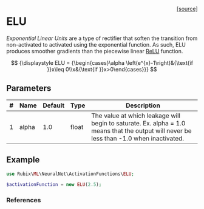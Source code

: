 <span style="float:right;"><a href="https://github.com/RubixML/ML/blob/master/src/NeuralNet/ActivationFunctions/ELU.php">[source]</a></span>

# ELU
*Exponential Linear Units* are a type of rectifier that soften the transition from non-activated to activated using the exponential function. As such, ELU produces smoother gradients than the piecewise linear [ReLU](relu.md) function.

$$
{\displaystyle ELU = {\begin{cases}\alpha \left(e^{x}-1\right)&{\text{if }}x\leq 0\\x&{\text{if }}x>0\end{cases}}}
$$

## Parameters
| # | Name | Default | Type | Description |
|---|---|---|---|---|
| 1 | alpha | 1.0 | float | The value at which leakage will begin to saturate. Ex. alpha = 1.0 means that the output will never be less than -1.0 when inactivated. |

## Example
```php
use Rubix\ML\NeuralNet\ActivationFunctions\ELU;

$activationFunction = new ELU(2.5);
```

### References
[^1]: D. A. Clevert et al. (2016). Fast and Accurate Deep Network Learning by Exponential Linear Units.
